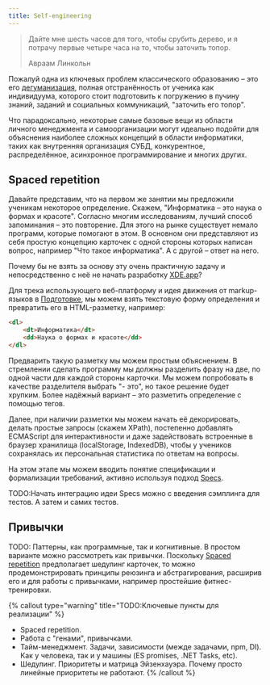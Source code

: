 ```yaml
---
title: Self-engineering
---
```


> Дайте мне шесть часов для того, чтобы срубить дерево, и я потрачу первые четыре часа на то, чтобы заточить топор.
>
> Авраам Линкольн

Пожалуй одна из ключевых проблем классического образованию &ndash; это его
[дегуманизация](/#gumanizatsiya-obrazovaniya), полная отстранённость от ученика как индивидуума, которого
стоит подготовить к погружению в пучину знаний, заданий и социальных коммуникаций, "заточить его топор".

Что парадоксально, некоторые самые базовые вещи из области личного менеджмента и самоорганизации могут
идеально подойти для объяснения наиболее сложных концепций в области информатики, таких как внутренняя
организация СУБД, конкурентное, распределённое, асинхронное программирование и многих других.

## Spaced repetition

Давайте представим, что на первом же занятии мы предложили ученикам некоторое определение. Скажем,
"Информатика &ndash; это наука о формах и красоте". Согласно многим исследованиям, лучший способ
запоминания &ndash; это повторение. Для этого на рынке существует немало программ, которые помогают
в этом. В основном они представляют из себя простую концепцию карточек с одной стороны которых
написан вопрос, например "Что такое информатика". А с другой &ndash; ответ на него.

Почему бы не взять за основу эту очень практичную задачу и непосредственно с неё не начать разработку
[XDE.app](https://xde.app)?

Для трека использующего веб-платформу и идея движения от markup-языков в [Подготовке](/program/start),
мы можем взять текстовую форму определения и превратить его в HTML-разметку, например:

```html
<dl>
    <dt>Информатика</dt>
    <dd>Наука о формах и красоте</dd>
</dl>
```

Предварить такую разметку мы можем простым объяснением. В стремлении сделать программу мы должны
разделить фразу на две, по одной части для каждой стороны карточки. Мы можем попробовать в качестве
разделителя выбрать "- это", но такое решение будет хрупким. Более надёжный вариант &ndash; это
разметить определение с помощью тегов.

Далее, при наличии разметки мы можем начать её декорировать, делать простые запросы (скажем XPath),
постепенно добавлять ECMAScript для интерактивности и даже задействовать встроенные в браузер
хранилища (localStorage, IndexedDB), чтобы у учеников сохранялась их персональная статистика по
ответам на вопросы.

На этом этапе мы можем вводить понятие спецификации и формализации требований, активно используя
подход [Specs](/informatics/all-as-a-code#specs).

TODO:Начать интеграцию идеи Specs можно с введения сэмплинга для тестов. А затем и самих тестов.

## Привычки

TODO: Паттерны, как программные, так и когнитивные. В простом варианте можно рассмотреть как
привычки. Поскольку [Spaced repetition](#spaced-repetition) предполагает шедулинг карточек,
то можно продемонстрировать принципы реюзинга и абстрагирования, расширив его и для работы
с привычками, например простейшие фитнес-тренировки.

{% callout type="warning" title="TODO:Ключевые пункты для реализации" %}
- Spaced repetition.
- Работа с "генами", привычками.
- Тайм-менеджмент. Задачи, зависимости (межде задачами, npm, DI). Как у человека, так и у
машины (ES promises, .NET Tasks, etc).
- Шедулинг. Приоритеты и матрица Эйзенхауэра. Почему просто линейные приоритеты не работают.
{% /callout %}
